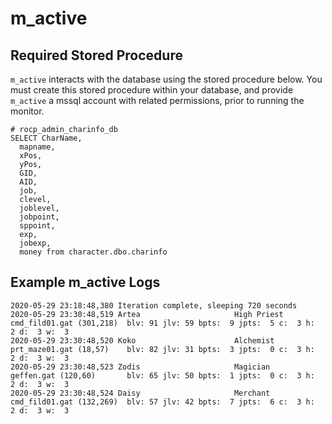 # m_active

## Required Stored Procedure
`m_active` interacts with the database using the stored procedure below.  You must create this stored procedure within your database, and provide `m_active` a mssql account with related permissions, prior to running the monitor.
```
# rocp_admin_charinfo_db
SELECT CharName,
  mapname,
  xPos,
  yPos,
  GID,
  AID,
  job,
  clevel,
  joblevel,
  jobpoint,
  sppoint,
  exp,
  jobexp,
  money from character.dbo.charinfo
```

## Example m_active Logs
```
2020-05-29 23:18:48,380 Iteration complete, sleeping 720 seconds
2020-05-29 23:30:48,519 Artea                     High Priest     cmd_fild01.gat (301,218)  blv: 91 jlv: 59 bpts:  9 jpts:  5 c:  3 h:  2 d:  3 w:  3
2020-05-29 23:30:48,520 Koko                      Alchemist       prt_maze01.gat (18,57)    blv: 82 jlv: 31 bpts:  3 jpts:  0 c:  3 h:  2 d:  3 w:  3
2020-05-29 23:30:48,523 Zodis                     Magician        geffen.gat (120,60)       blv: 65 jlv: 50 bpts:  1 jpts:  0 c:  3 h:  2 d:  3 w:  3
2020-05-29 23:30:48,524 Daisy                     Merchant        cmd_fild01.gat (132,269)  blv: 57 jlv: 42 bpts:  7 jpts:  6 c:  3 h:  2 d:  3 w:  3
```
